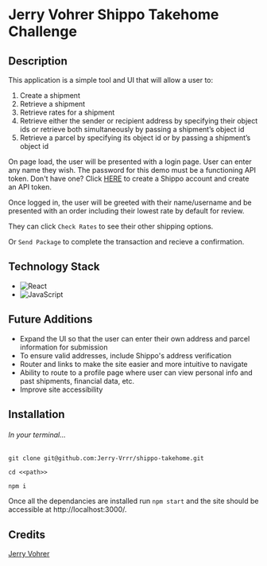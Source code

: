 # Jerry Vohrer Shippo Takehome Challenge

## Description

This application is a simple tool and UI that will allow a user to:
1. Create a shipment
2. Retrieve a shipment
3. Retrieve rates for a shipment
4. Retrieve either the sender or recipient address by specifying their object ids or retrieve
both simultaneously by passing a shipment’s object id
5. Retrieve a parcel by specifying its object id or by passing a shipment’s object id

On page load, the user will be presented with a login page. User can enter any name they wish. The password for this demo must be a functioning API token. Don't have one? Click [HERE](https://apps.goshippo.com/join?) to create a Shippo account and create an API token.

Once logged in, the user will be greeted with their name/username and be presented with an order including their lowest rate by default  for review. 

They can click `Check Rates` to see their other shipping options. 

Or `Send Package` to complete the transaction and recieve a confirmation.


## Technology Stack
- ![React](https://img.shields.io/badge/react-%2320232a.svg?style=for-the-badge&logo=react&logoColor=%2361DAFB)
- ![JavaScript](https://img.shields.io/badge/javascript-%23323330.svg?style=for-the-badge&logo=javascript&logoColor=%23F7DF1E)

## Future Additions
- Expand the UI so that the user can enter their own address and parcel information for submission
- To ensure valid addresses, include Shippo's address verification
- Router and links to make the site easier and more intuitive to navigate
- Ability to route to a profile page where user can view personal info and past shipments, financial data, etc. 
- Improve site accessibility

## Installation

###### In your terminal...

`git clone git@github.com:Jerry-Vrrr/shippo-takehome.git`


`cd <<path>>`


`npm i`


Once all the dependancies are installed run `npm start` and the site should be accessible at http://localhost:3000/.

## Credits
 [Jerry Vohrer](https://terminal.turing.edu/profiles/1334)


